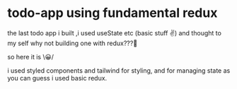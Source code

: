 # todo-app using fundamental redux

the last todo app i built ,i used useState etc (basic stuff ✌) and thought to my self why not building one with redux???🧐


so here it is \😀/



i used styled components and tailwind for styling, and for managing state as you can guess i used basic redux.
